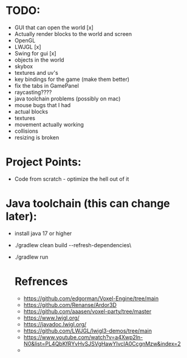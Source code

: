 # TODO:

- GUI that can open the world [x]
- Actually render blocks to the world and screen
- OpenGL
- LWJGL [x]
- Swing for gui [x]
- objects in the world
- skybox
- textures and uv's
- key bindings for the game (make them better)
- fix the tabs in GamePanel 
- raycasting????
- java toolchain problems (possibly on mac)
- mouse bugs that I had
- actual blocks 
- textures
- movement actually working
- collisions
- resizing is broken

# Project Points:
- Code from scratch - optimize the hell out of it

# Java toolchain (this can change later):
- install java 17 or higher
- ./gradlew clean build --refresh-dependencies\
- ./gradlew run

  # Refrences
  - https://github.com/edgorman/Voxel-Engine/tree/main
  - https://github.com/Renanse/Ardor3D
  - https://github.com/aaasen/voxel-party/tree/master
  - https://www.lwjgl.org/
  - https://javadoc.lwjgl.org/
  - https://github.com/LWJGL/lwjgl3-demos/tree/main
  - https://www.youtube.com/watch?v=a4Xwp2ln-N0&list=PL4QbKfRYvHvSJSVgHawYIvcIA0CcgnMzw&index=2
  - 

